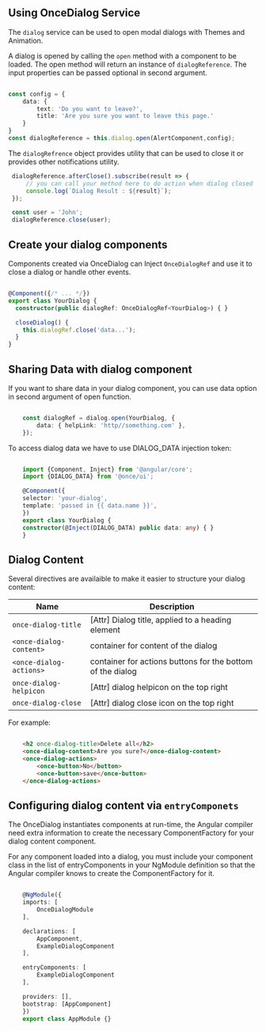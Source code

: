 ## Using OnceDialog Service

The `dialog` service can be used to open modal dialogs with Themes and Animation.

A dialog is opened by calling the `open` method with a component to be loaded. The open method will return an instance of 
`dialogReference`. The input properties can be passed optional in second argument.

```typescript

const config = {
    data: {
        text: 'Do you want to leave?',
        title: 'Are you sure you want to leave this page.'
    }
}
const dialogReference = this.dialog.open(AlertComponent,config);

```

The `dialogRefrence` object provides utility that can be used to close it or provides other notifications utility.

```typescript
 dialogReference.afterClose().subscribe(result => {
     // you can call your method here to do action when dialog closed
     console.log(`Dialog Result : ${result}`);
 });

 const user = 'John';
 dialogReference.close(user);

```

## Create your dialog components

Components created via OnceDialog can Inject `OnceDialogRef` and use it to close a dialog or handle other events.

```typescript

@Component({/* ... */})
export class YourDialog {
  constructor(public dialogRef: OnceDialogRef<YourDialog>) { }

  closeDialog() {
    this.dialogRef.close('data...');
  }
}

```


## Sharing Data with dialog component

If you want to share data in your dialog component, you can use data option in second argument of open function.

```typescript

    const dialogRef = dialog.open(YourDialog, {
        data: { helpLink: 'http//something.com' },
    });

```

To access dialog data we have to use DIALOG_DATA injection token:

```typescript

    import {Component, Inject} from '@angular/core';
    import {DIALOG_DATA} from '@once/ui';

    @Component({
    selector: 'your-dialog',
    template: 'passed in {{ data.name }}',
    })
    export class YourDialog {
    constructor(@Inject(DIALOG_DATA) public data: any) { }
    }

```

## Dialog Content

Several directives are availaible to make it easier to structure your dialog content:

| **Name**  | **Description**                                                                 |
|---|---------------------------------------------------------------------------------|
| `once-dialog-title` | [Attr] Dialog title, applied to a heading element|
| `<once-dialog-content>`  | container for content of the dialog   |
| `<once-dialog-actions>`|  container for actions buttons for the bottom of the dialog |
| `once-dialog-helpicon`|  [Attr] dialog helpicon on the top right |
| `once-dialog-close`|  [Attr] dialog close icon on the top right |



For example:

```html

    <h2 once-dialog-title>Delete all</h2>
    <once-dialog-content>Are you sure?</once-dialog-content>
    <once-dialog-actions>
        <once-button>No</button>
        <once-button>save</once-button>
    </once-dialog-actions>

```

## Configuring dialog content via `entryComponets`

The OnceDialog instantiates components at run-time, the Angular compiler need extra information to create the necessary ComponentFactory for your dialog content component.

For any component loaded into a dialog, you must include your component class in the list of entryComponents in your NgModule definition so that the Angular compiler knows to create the ComponentFactory for it.

```typescript

    @NgModule({
    imports: [
        OnceDialogModule
    ],

    declarations: [
        AppComponent,
        ExampleDialogComponent
    ],

    entryComponents: [
        ExampleDialogComponent
    ],

    providers: [],
    bootstrap: [AppComponent]
    })
    export class AppModule {}

```


